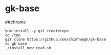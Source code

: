 ﻿# gk-base

##chrome

```shell
yum install -y git createrepo
cd /tmp
git clone https://github.com/shinhwagk/gk-base
cd gk-base
./install_new_read.sh
```
